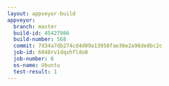 ```yaml
---
layout: appveyor-build
appveyor:
  branch: master
  build-id: 45427866
  build-number: 568
  commit: 7d34a7db274cd4d09a13950fae36e2a96de8bc2c
  job-id: 6048rv1dqxhfldo0
  job-number: 6
  os-name: Ubuntu
  test-result: 1
---
```


